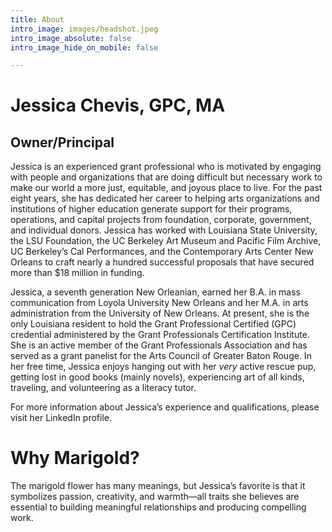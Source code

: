 ```yaml
---
title: About
intro_image: images/headshot.jpeg
intro_image_absolute: false
intro_image_hide_on_mobile: false

---
```


# **Jessica Chevis, GPC, MA** 

## Owner/Principal

Jessica is an experienced grant professional who is motivated by engaging with people and organizations that are doing difficult but necessary work to make our world a more just, equitable, and joyous place to live. For the past eight years, she has dedicated her career to helping arts organizations and institutions of higher education generate support for their programs, operations, and capital projects from foundation, corporate, government, and individual donors. Jessica has worked with Louisiana State University, the LSU Foundation, the UC Berkeley Art Museum and Pacific Film Archive, UC Berkeley’s Cal Performances, and the Contemporary Arts Center New Orleans to craft nearly a hundred successful proposals that have secured more than $18 million in funding.

Jessica, a seventh generation New Orleanian, earned her B.A. in mass communication from Loyola University New Orleans and her M.A. in arts administration from the University of New Orleans. At present, she is the only Louisiana resident to hold the Grant Professional Certified (GPC) credential administered by the Grant Professionals Certification Institute. She is an active member of the Grant Professionals Association and has served as a grant panelist for the Arts Council of Greater Baton Rouge. In her free time, Jessica enjoys hanging out with her _very_ active rescue pup, getting lost in good books (mainly novels), experiencing art of all kinds, traveling, and volunteering as a literacy tutor.

For more information about Jessica’s experience and qualifications, please visit her LinkedIn profile.

# **Why Marigold?**

The marigold flower has many meanings, but Jessica’s favorite is that it symbolizes passion, creativity, and warmth—all traits she believes are essential to building meaningful relationships and producing compelling work.